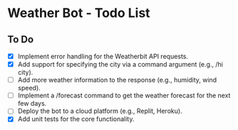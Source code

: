 # Weather Bot - Todo List

## To Do
- [x] Implement error handling for the Weatherbit API requests.
- [x] Add support for specifying the city via a command argument (e.g., /hi city).
- [ ] Add more weather information to the response (e.g., humidity, wind speed).
- [ ] Implement a /forecast command to get the weather forecast for the next few days.
- [ ] Deploy the bot to a cloud platform (e.g., Replit, Heroku).
- [x] Add unit tests for the core functionality.
